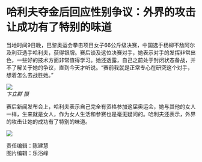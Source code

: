 # 哈利夫夺金后回应性别争议：外界的攻击让成功有了特别的味道

当地时间9日晚，巴黎奥运会拳击项目女子66公斤级决赛，中国选手杨柳不敌阿尔及利亚选手哈利夫，获得银牌。赛后谈及这位决赛对手，她表示对手的发挥非常出色，一些好的技术方面非常值得学习。她还透露，自己之前处于封闭状态备战，并不了解关于她的争议，直到今天才听说。“赛前我就是正常专心在研究这个对手，想着怎么去战胜她。”

![](https://imagecloud.thepaper.cn/thepaper/image/317/519/437.jpg)  
*卞立群 摄*

赛后新闻发布会上，哈利夫表示自己完全有资格参加这届奥运会，她与其他的女人一样，生来就是女人，作为女人生活和参赛也是毫无疑问的。哈利夫还表示，外界的攻击让她的成功有了特别的味道。

![](https://imagecloud.thepaper.cn/thepaper/image/317/527/707.jpg)

责任编辑：陈建慧  
图片编辑：乐浴峰  